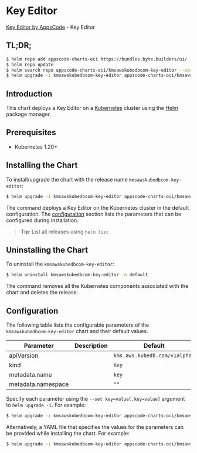# Key Editor

[Key Editor by AppsCode](https://appscode.com) - Key Editor

## TL;DR;

```bash
$ helm repo add appscode-charts-oci https://bundles.byte.builders/ui/
$ helm repo update
$ helm search repo appscode-charts-oci/kmsawskubedbcom-key-editor --version=v0.14.0
$ helm upgrade -i kmsawskubedbcom-key-editor appscode-charts-oci/kmsawskubedbcom-key-editor -n default --create-namespace --version=v0.14.0
```

## Introduction

This chart deploys a Key Editor on a [Kubernetes](http://kubernetes.io) cluster using the [Helm](https://helm.sh) package manager.

## Prerequisites

- Kubernetes 1.20+

## Installing the Chart

To install/upgrade the chart with the release name `kmsawskubedbcom-key-editor`:

```bash
$ helm upgrade -i kmsawskubedbcom-key-editor appscode-charts-oci/kmsawskubedbcom-key-editor -n default --create-namespace --version=v0.14.0
```

The command deploys a Key Editor on the Kubernetes cluster in the default configuration. The [configuration](#configuration) section lists the parameters that can be configured during installation.

> **Tip**: List all releases using `helm list`

## Uninstalling the Chart

To uninstall the `kmsawskubedbcom-key-editor`:

```bash
$ helm uninstall kmsawskubedbcom-key-editor -n default
```

The command removes all the Kubernetes components associated with the chart and deletes the release.

## Configuration

The following table lists the configurable parameters of the `kmsawskubedbcom-key-editor` chart and their default values.

|     Parameter      | Description |                 Default                  |
|--------------------|-------------|------------------------------------------|
| apiVersion         |             | <code>kms.aws.kubedb.com/v1alpha1</code> |
| kind               |             | <code>Key</code>                         |
| metadata.name      |             | <code>key</code>                         |
| metadata.namespace |             | <code>""</code>                          |


Specify each parameter using the `--set key=value[,key=value]` argument to `helm upgrade -i`. For example:

```bash
$ helm upgrade -i kmsawskubedbcom-key-editor appscode-charts-oci/kmsawskubedbcom-key-editor -n default --create-namespace --version=v0.14.0 --set apiVersion=kms.aws.kubedb.com/v1alpha1
```

Alternatively, a YAML file that specifies the values for the parameters can be provided while
installing the chart. For example:

```bash
$ helm upgrade -i kmsawskubedbcom-key-editor appscode-charts-oci/kmsawskubedbcom-key-editor -n default --create-namespace --version=v0.14.0 --values values.yaml
```
